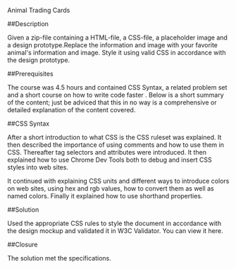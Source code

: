 Animal Trading Cards


##Description

Given a zip-file containing a HTML-file, a CSS-file, a placeholder image and a design prototype.Replace the information and image with your favorite animal's information and image. Style it using valid CSS in accordance with the design prototype.

##Prerequisites

The course was 4.5 hours and contained CSS Syntax, a related problem set and a short course on how to write code faster . Below is a short summary of the content; just be adviced that this in no way is a comprehensive or detailed explanation of the content covered.

##CSS Syntax

After a short introduction to what CSS is the CSS ruleset was explained. It then described the importance of using comments and how to use them in CSS. Thereafter tag selectors and attributes were introduced. It then explained how to use Chrome Dev Tools both to debug and insert CSS styles into web sites.

It continued with explaining CSS units and different ways to introduce colors on web sites, using hex and rgb values, how to convert them as well as named colors. Finally it explained how to use shorthand properties.

##Solution

Used the appropriate CSS rules to style the document in accordance with the design mockup and validated it in W3C Validator. You can view it here.

##Closure

The solution met the specifications.
